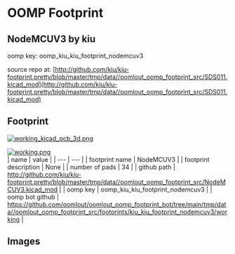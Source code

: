 # OOMP Footprint  
## NodeMCUV3  by kiu  
  
oomp key: oomp_kiu_kiu_footprint_nodemcuv3  
  
source repo at: [http://github.com/kiu/kiu-footprint.pretty/blob/master/tmp/data//oomlout_oomp_footprint_src/SDS011.kicad_mod](http://github.com/kiu/kiu-footprint.pretty/blob/master/tmp/data//oomlout_oomp_footprint_src/SDS011.kicad_mod)  
## Footprint  
  
[![working_kicad_pcb_3d.png](working_kicad_pcb_3d_600.png)](working_kicad_pcb_3d.png)  
  
[![working.png](working_600.png)](working.png)  
| name | value | 
| --- | --- | 
| footprint name | NodeMCUV3 | 
| footprint description | None | 
| number of pads | 34 | 
| github path | http://github.com/kiu/kiu-footprint.pretty/blob/master/tmp/data//oomlout_oomp_footprint_src/NodeMCUV3.kicad_mod | 
| oomp key | oomp_kiu_kiu_footprint_nodemcuv3 | 
| oomp bot github | https://github.com/oomlout/oomlout_oomp_footprint_bot/tree/main/tmp/data//oomlout_oomp_footprint_src/footprints/kiu_kiu_footprint_nodemcuv3/working | 
## Images  

